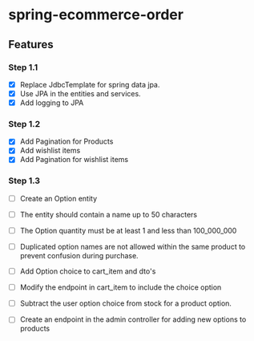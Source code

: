 # spring-ecommerce-order

## Features
### Step 1.1
- [x] Replace JdbcTemplate for spring data jpa.
- [x] Use JPA in the entities and services.
- [x] Add logging to JPA
### Step 1.2
- [x] Add Pagination for Products
- [x] Add wishlist items
- [x] Add Pagination for wishlist items
### Step 1.3
- [ ] Create an Option entity
- [ ] The entity should contain a name up to 50 characters
- [ ] The Option quantity must be at least 1 and less than 100_000_000
- [ ] Duplicated option names are not allowed within the same product to prevent confusion during purchase.

- [ ] Add Option choice to cart_item and dto's
- [ ] Modify the endpoint in cart_item to include the choice option
- [ ] Subtract the user option choice from stock for a product option.
- [ ] Create an endpoint in the admin controller for adding new options to products